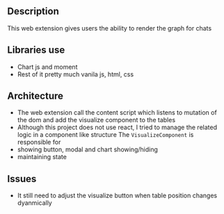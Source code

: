## Description
This web extension gives users the ability to render the graph for chats

## Libraries use
- Chart js and moment
- Rest of it pretty much vanila js, html, css

## Architecture
- The web extension call the content script which listens to mutation of the dom and add the visualize component to the tables
- Although this project does not use react, I tried to manage the related logic in a component like structure
The `VisualizeComponent` is responsible for
- showing button, modal and chart showing/hiding
- maintaining state

## Issues
- It still need to adjust the visualize button when table position changes dyanmically